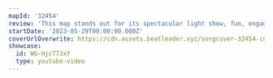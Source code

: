 ```yaml
---
mapId: '32454'
review: 'This map stands out for its spectacular light show, fun, engaging patterns, excellent rhythmic choices and great use of arcs, bombs, walls, & well executed resets in the lower diffs!'
startDate: '2023-05-29T00:00:00.000Z'
coverUrlOverwrite: https://cdn.assets.beatleader.xyz/songcover-32454-cover.png
showcase:
  id: WG-HjcT7JxY
  type: youtube-video
---
```

